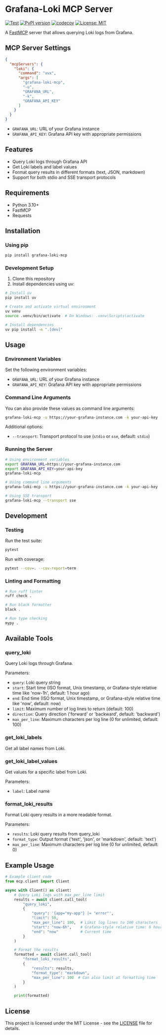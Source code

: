 # Grafana-Loki MCP Server

[![Test](https://github.com/tumf/grafana-loki-mcp/actions/workflows/test.yml/badge.svg)](https://github.com/tumf/grafana-loki-mcp/actions/workflows/test.yml)
[![PyPI version](https://badge.fury.io/py/grafana-loki-mcp.svg)](https://badge.fury.io/py/grafana-loki-mcp)
[![codecov](https://codecov.io/gh/tumf/grafana-loki-mcp/branch/main/graph/badge.svg)](https://codecov.io/gh/tumf/grafana-loki-mcp)
[![License: MIT](https://img.shields.io/badge/License-MIT-yellow.svg)](https://opensource.org/licenses/MIT)

A [FastMCP](https://github.com/jlowin/fastmcp) server that allows querying Loki logs from Grafana.

## MCP Server Settings

```json
{
  "mcpServers": {
    "loki": {
      "command": "uvx",
      "args": [
        "grafana-loki-mcp",
        "-u",
        "GRAFANA_URL",
        "-k",
        "GRAFANA_API_KEY"
      ]
    }
  }
}
```

- `GRAFANA_URL`: URL of your Grafana instance
- `GRAFANA_API_KEY`: Grafana API key with appropriate permissions

## Features

- Query Loki logs through Grafana API
- Get Loki labels and label values
- Format query results in different formats (text, JSON, markdown)
- Support for both stdio and SSE transport protocols

## Requirements

- Python 3.10+
- FastMCP
- Requests

## Installation

### Using pip

```bash
pip install grafana-loki-mcp
```

### Development Setup

1. Clone this repository
2. Install dependencies using uv:

```bash
# Install uv
pip install uv

# Create and activate virtual environment
uv venv
source .venv/bin/activate  # On Windows: .venv\Scripts\activate

# Install dependencies
uv pip install -e ".[dev]"
```

## Usage

### Environment Variables

Set the following environment variables:

- `GRAFANA_URL`: URL of your Grafana instance
- `GRAFANA_API_KEY`: Grafana API key with appropriate permissions

### Command Line Arguments

You can also provide these values as command line arguments:

```bash
grafana-loki-mcp -u https://your-grafana-instance.com -k your-api-key
```

Additional options:
- `--transport`: Transport protocol to use (`stdio` or `sse`, default: `stdio`)

### Running the Server

```bash
# Using environment variables
export GRAFANA_URL=https://your-grafana-instance.com
export GRAFANA_API_KEY=your-api-key
grafana-loki-mcp

# Using command line arguments
grafana-loki-mcp -u https://your-grafana-instance.com -k your-api-key

# Using SSE transport
grafana-loki-mcp --transport sse
```

## Development

### Testing

Run the test suite:

```bash
pytest
```

Run with coverage:

```bash
pytest --cov=. --cov-report=term
```

### Linting and Formatting

```bash
# Run ruff linter
ruff check .

# Run black formatter
black .

# Run type checking
mypy .
```

## Available Tools

### query_loki

Query Loki logs through Grafana.

Parameters:
- `query`: Loki query string
- `start`: Start time (ISO format, Unix timestamp, or Grafana-style relative time like 'now-1h', default: 1 hour ago)
- `end`: End time (ISO format, Unix timestamp, or Grafana-style relative time like 'now', default: now)
- `limit`: Maximum number of log lines to return (default: 100)
- `direction`: Query direction ('forward' or 'backward', default: 'backward')
- `max_per_line`: Maximum characters per log line (0 for unlimited, default: 100)

### get_loki_labels

Get all label names from Loki.

### get_loki_label_values

Get values for a specific label from Loki.

Parameters:
- `label`: Label name

### format_loki_results

Format Loki query results in a more readable format.

Parameters:
- `results`: Loki query results from query_loki
- `format_type`: Output format ('text', 'json', or 'markdown', default: 'text')
- `max_per_line`: Maximum characters per log line (0 for unlimited, default: 0)

## Example Usage

```python
# Example client code
from mcp.client import Client

async with Client() as client:
    # Query Loki logs with max_per_line limit
    results = await client.call_tool(
        "query_loki",
        {
            "query": '{app="my-app"} |= "error"',
            "limit": 50,
            "max_per_line": 100,  # Limit log lines to 100 characters
            "start": "now-6h",    # Grafana-style relative time: 6 hours ago
            "end": "now"          # Current time
        }
    )

    # Format the results
    formatted = await client.call_tool(
        "format_loki_results",
        {
            "results": results,
            "format_type": "markdown",
            "max_per_line": 100  # Can also limit at formatting time
        }
    )

    print(formatted)
```

## License

This project is licensed under the MIT License - see the [LICENSE](LICENSE) file for details.
